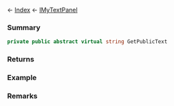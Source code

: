 ← [Index](Api-Index) ← [IMyTextPanel](Sandbox.ModAPI.Ingame.IMyTextPanel)

### Summary

```csharp
private public abstract virtual string GetPublicText
```

### Returns

### Example

### Remarks

